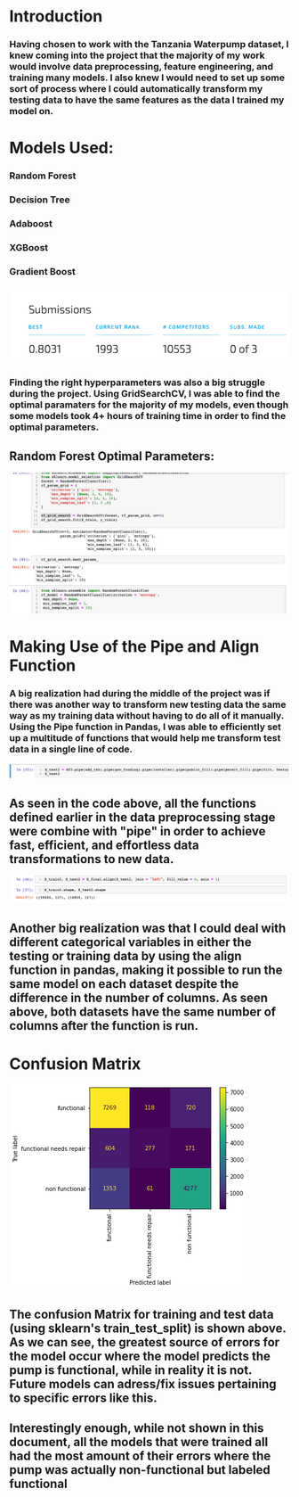 # Introduction

### Having chosen to work with the Tanzania Waterpump dataset, I knew coming into the project that the majority of my work would involve data preprocessing, feature engineering, and training many models. I also knew I would need to set up some sort of process where I could automatically transform my testing data to have the same features as the data I trained my model on. 




# Models Used:
### Random Forest
### Decision Tree
### Adaboost
### XGBoost
### Gradient Boost


<img src="Pictures/Results">


### Finding the right hyperparameters was also a big struggle during the project. Using GridSearchCV, I was able to find the optimal paramaters for the majority of my models, even though some models took 4+ hours of training time in order to find the optimal parameters. 


## Random Forest Optimal Parameters:

 <img src="Pictures/Params">
 
 # Making Use of the Pipe and Align Function
 
 ### A big realization had during the middle of the project was if there was another way to transform new testing data the same way as my training data without having to do all of it manually. Using the Pipe function in Pandas, I was able to efficiently set up a multitude of functions that would help me transform test data in a single line of code. 
 
 
  
<img src="Pictures/Pipe">

## As seen in the code above, all the functions defined earlier in the data preprocessing stage were combine with "pipe" in order to achieve fast, efficient, and effortless data transformations to new data.


<img src="Pictures/Align">


## Another big realization was that I could deal with different categorical variables in either the testing or training data by using the align function in pandas, making it possible to run the same model on each dataset despite the difference in the number of columns. As seen above, both datasets have the same number of columns after the function is run.


# Confusion Matrix

<img src="Pictures/Matrix">


## The confusion Matrix for training and test data (using sklearn's train_test_split) is shown above. As we can see, the greatest source of errors for the model occur where the model predicts the pump is functional, while in reality it is not. Future models can adress/fix issues pertaining to specific errors like this.


## Interestingly enough, while not shown in this document, all the models that were trained all had the most amount of their errors where the pump was actually non-functional but labeled functional




